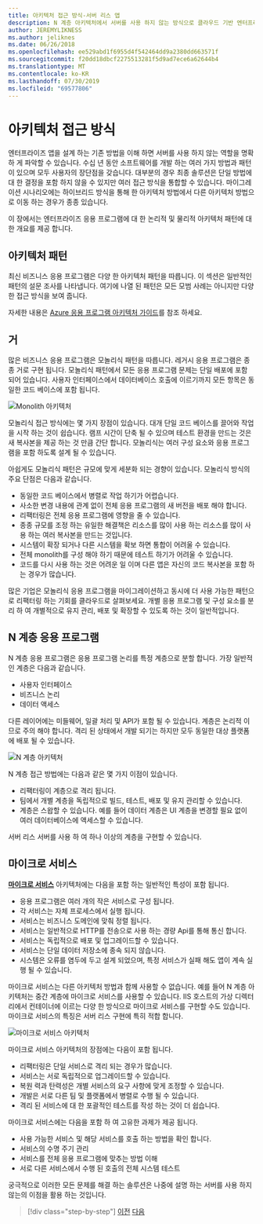 ```yaml
---
title: 아키텍처 접근 방식-서버 리스 앱
description: N 계층 아키텍처에서 서버를 사용 하지 않는 방식으로 클라우드 기반 엔터프라이즈 응용 프로그램을 빌드하는 아키텍처를 소개 합니다.
author: JEREMYLIKNESS
ms.author: jeliknes
ms.date: 06/26/2018
ms.openlocfilehash: ee529abd1f6955d4f542464dd9a2380dd663571f
ms.sourcegitcommit: f20dd18dbcf2275513281f5d9ad7ece6a62644b4
ms.translationtype: MT
ms.contentlocale: ko-KR
ms.lasthandoff: 07/30/2019
ms.locfileid: "69577806"
---
```

# <a name="architecture-approaches"></a>아키텍처 접근 방식

엔터프라이즈 앱을 설계 하는 기존 방법을 이해 하면 서버를 사용 하지 않는 역할을 명확 하 게 파악할 수 있습니다. 수십 년 동안 소프트웨어를 개발 하는 여러 가지 방법과 패턴이 있으며 모두 사용자의 장단점을 갖습니다. 대부분의 경우 최종 솔루션은 단일 방법에 대 한 결정을 포함 하지 않을 수 있지만 여러 접근 방식을 통합할 수 있습니다. 마이그레이션 시나리오에는 하이브리드 방식을 통해 한 아키텍처 방법에서 다른 아키텍처 방법으로 이동 하는 경우가 종종 있습니다.

이 장에서는 엔터프라이즈 응용 프로그램에 대 한 논리적 및 물리적 아키텍처 패턴에 대 한 개요를 제공 합니다.

## <a name="architecture-patterns"></a>아키텍처 패턴

최신 비즈니스 응용 프로그램은 다양 한 아키텍처 패턴을 따릅니다. 이 섹션은 일반적인 패턴의 설문 조사를 나타냅니다. 여기에 나열 된 패턴은 모든 모범 사례는 아니지만 다양 한 접근 방식을 보여 줍니다.

자세한 내용은 [Azure 응용 프로그램 아키텍처 가이드](https://docs.microsoft.com/azure/architecture/guide/)를 참조 하세요.

## <a name="monoliths"></a>거

많은 비즈니스 응용 프로그램은 모놀리식 패턴을 따릅니다. 레거시 응용 프로그램은 종종 거로 구현 됩니다. 모놀리식 패턴에서 모든 응용 프로그램 문제는 단일 배포에 포함 되어 있습니다. 사용자 인터페이스에서 데이터베이스 호출에 이르기까지 모든 항목은 동일한 코드 베이스에 포함 됩니다.

![Monolith 아키텍처](./media/monolith-architecture.png)

모놀리식 접근 방식에는 몇 가지 장점이 있습니다. 대개 단일 코드 베이스를 끌어와 작업을 시작 하는 것이 쉽습니다. 램프 시간이 단축 될 수 있으며 테스트 환경을 만드는 것은 새 복사본을 제공 하는 것 만큼 간단 합니다. 모놀리식는 여러 구성 요소와 응용 프로그램을 포함 하도록 설계 될 수 있습니다.

아쉽게도 모놀리식 패턴은 규모에 맞게 세분화 되는 경향이 있습니다. 모놀리식 방식의 주요 단점은 다음과 같습니다.

* 동일한 코드 베이스에서 병렬로 작업 하기가 어렵습니다.
* 사소한 변경 내용에 관계 없이 전체 응용 프로그램의 새 버전을 배포 해야 합니다.
* 리팩터링은 전체 응용 프로그램에 영향을 줄 수 있습니다.
* 종종 규모를 조정 하는 유일한 해결책은 리소스를 많이 사용 하는 리소스를 많이 사용 하는 여러 복사본을 만드는 것입니다.
* 시스템이 확장 되거나 다른 시스템을 확보 하면 통합이 어려울 수 있습니다.
* 전체 monolith를 구성 해야 하기 때문에 테스트 하기가 어려울 수 있습니다.
* 코드를 다시 사용 하는 것은 어려운 일 이며 다른 앱은 자신의 코드 복사본을 포함 하는 경우가 많습니다.

많은 기업은 모놀리식 응용 프로그램을 마이그레이션하고 동시에 더 사용 가능한 패턴으로 리팩터링 하는 기회를 클라우드로 살펴보세요. 개별 응용 프로그램 및 구성 요소를 분리 하 여 개별적으로 유지 관리, 배포 및 확장할 수 있도록 하는 것이 일반적입니다.

## <a name="n-layer-applications"></a>N 계층 응용 프로그램

N 계층 응용 프로그램은 응용 프로그램 논리를 특정 계층으로 분할 합니다. 가장 일반적인 계층은 다음과 같습니다.

* 사용자 인터페이스
* 비즈니스 논리
* 데이터 액세스

다른 레이어에는 미들웨어, 일괄 처리 및 API가 포함 될 수 있습니다. 계층은 논리적 이므로 주의 해야 합니다. 격리 된 상태에서 개발 되기는 하지만 모두 동일한 대상 플랫폼에 배포 될 수 있습니다.

![N 계층 아키텍처](./media/n-layer-architecture.png)

N 계층 접근 방법에는 다음과 같은 몇 가지 이점이 있습니다.

* 리팩터링이 계층으로 격리 됩니다.
* 팀에서 개별 계층을 독립적으로 빌드, 테스트, 배포 및 유지 관리할 수 있습니다.
* 계층은 스왑할 수 있습니다. 예를 들어 데이터 계층은 UI 계층을 변경할 필요 없이 여러 데이터베이스에 액세스할 수 있습니다.

서버 리스 서버를 사용 하 여 하나 이상의 계층을 구현할 수 있습니다.

## <a name="microservices"></a>마이크로 서비스

**[마이크로 서비스](https://docs.microsoft.com/azure/architecture/guide/architecture-styles/microservices)** 아키텍처에는 다음을 포함 하는 일반적인 특성이 포함 됩니다.

* 응용 프로그램은 여러 개의 작은 서비스로 구성 됩니다.
* 각 서비스는 자체 프로세스에서 실행 됩니다.
* 서비스는 비즈니스 도메인에 맞춰 정렬 됩니다.
* 서비스는 일반적으로 HTTP를 전송으로 사용 하는 경량 Api를 통해 통신 합니다.
* 서비스는 독립적으로 배포 및 업그레이드할 수 있습니다.
* 서비스는 단일 데이터 저장소에 종속 되지 않습니다.
* 시스템은 오류를 염두에 두고 설계 되었으며, 특정 서비스가 실패 해도 앱이 계속 실행 될 수 있습니다.

마이크로 서비스는 다른 아키텍처 방법과 함께 사용할 수 없습니다. 예를 들어 N 계층 아키텍처는 중간 계층에 마이크로 서비스를 사용할 수 있습니다. IIS 호스트의 가상 디렉터리에서 컨테이너에 이르는 다양 한 방식으로 마이크로 서비스를 구현할 수도 있습니다. 마이크로 서비스의 특징은 서버 리스 구현에 특히 적합 합니다.

![마이크로 서비스 아키텍처](./media/microservices-architecture.png)

마이크로 서비스 아키텍처의 장점에는 다음이 포함 됩니다.

* 리팩터링은 단일 서비스로 격리 되는 경우가 많습니다.
* 서비스는 서로 독립적으로 업그레이드할 수 있습니다.
* 복원 력과 탄력성은 개별 서비스의 요구 사항에 맞게 조정할 수 있습니다.
* 개발은 서로 다른 팀 및 플랫폼에서 병렬로 수행 될 수 있습니다.
* 격리 된 서비스에 대 한 포괄적인 테스트를 작성 하는 것이 더 쉽습니다.

마이크로 서비스에는 다음을 포함 하 여 고유한 과제가 제공 됩니다.

* 사용 가능한 서비스 및 해당 서비스를 호출 하는 방법을 확인 합니다.
* 서비스의 수명 주기 관리
* 서비스를 전체 응용 프로그램에 맞추는 방법 이해
* 서로 다른 서비스에서 수행 된 호출의 전체 시스템 테스트

궁극적으로 이러한 모든 문제를 해결 하는 솔루션은 나중에 설명 하는 서버를 사용 하지 않는의 이점을 활용 하는 것입니다.

>[!div class="step-by-step"]
>[이전](index.md)
>[다음](architecture-deployment-approaches.md)
